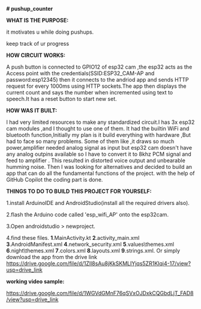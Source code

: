**# pushup_counter**

**WHAT IS THE PURPOSE:**

it motivates u while doing pushups.
 
keep track of ur progress

**HOW CIRCUIT WORKS:**

A push button is connected to GPIO12 of esp32 cam ,the esp32 acts as the Access point with the credentials(SSID:ESP32_CAM-AP and password:esp12345)
then it connects to the andriod app and sends HTTP request for every 1000ms using HTTP sockets.The app then displays the current count and says the number when incremented using text to speech.It has a reset button to start new set.

**HOW WAS IT BUILT:**

I had  very limited resources to make any standardized circuit.I has 3x esp32 cam modules ,and I thought to use one of them. It had the builtin WiFi and bluetooth function,Initially my plan is it build everything with hardware ,But had to face so many problems. Some of them like ,it draws so much power,amplifier needed analog signal as input but esp32 cam doesn't have any analog outpins available so I have to convert it to 8khz PCM signal and feed to amplifier . This resulted in distorted voice output and unbearable humming noise.
Then I was looking for alternatives and decided to build an app that can do all the fundamental functions of the project.
with the help of GitHub Copilot the coding part is done.

**THINGS TO DO TO BUILD THIS PROJECT FOR YOURSELF:**

1.install ArduinoIDE and AndroidStudio(install all the required drivers also).

2.flash the Arduino code called 'esp_wifi_AP' onto the esp32cam. 

3.Open androidstudio > newproject.

4.find these files.
 **1**.MainActivity.kt **2**.activity_main.xml **3**.AndroidManifest.xml **4**.network_security.xml **5**.values\themes.xml **6**.night\themes.xml **7**.colors.xml **8**.layouts.xml **9**.strings.xml. 
Or simply download the app from the drive link https://drive.google.com/file/d/1ZIl8sAu8jKkSKMLIYjqs5ZR1KIqi4-17/view?usp=drive_link

**working video sample:**

https://drive.google.com/file/d/1WGVdGMnF76qSVxOJDxkCQGbdLjT_FAD8/view?usp=drive_link
